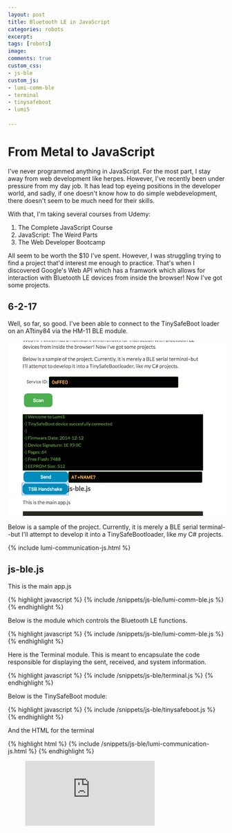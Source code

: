 ```yaml
---
layout: post
title: Bluetooth LE in JavaScript
categories: robots
excerpt:
tags: [robots]
image:
comments: true
custom_css: 
- js-ble
custom_js: 
- lumi-comm-ble
- terminal
- tinysafeboot
- lumi5

---
```


# From Metal to JavaScript

I've never programmed anything in JavaScript.  For the most part, I stay away from web development like herpes.  However, I've recently been under pressure from my day job.  It has lead top eyeing positions in the developer world, and sadly, if one doesn't know how to do simple webdevelopment, there doesn't seem to be much need for their skills.

With that, I'm taking several courses from Udemy:

1. The Complete JavaScript Course
2. JavaScript: The Weird Parts
3. The Web Developer Bootcamp

All seem to be worth the $10 I've spent.  However, I was struggling trying to find a project that'd interest me enough to practice.  That's when I discovered Google's Web API which has a framwork which allows for interaction with Bluetooth LE devices from inside the browser!  Now I've got some projects.  

## 6-2-17
Well, so far, so good.  I've been able to connect to the TinySafeBoot loader on an ATtiny84 via the HM-11 BLE module.

![](/../../images/Lumi5_connected.png)


Below is a sample of the project.  Currently, it is merely a BLE serial terminal--but I'll attempt to develop it into a TinySafeBootloader, like my C# projects.

{% include lumi-communication-js.html %}




## js-ble.js ## 

This is the main app.js

{% highlight javascript %}
    {% include /snippets/js-ble/lumi-comm-ble.js %}
{% endhighlight %}


Below is the module which controls the Bluetooth LE functions.

{% highlight javascript %}
    {% include /snippets/js-ble/lumi-comm-ble.js %}
{% endhighlight %}


Here is the Terminal module.  This is meant to encapsulate the code responsible for displaying the sent, received, and system information.

{% highlight javascript %}
    {% include /snippets/js-ble/terminal.js %}
{% endhighlight %}

Below is the TinySafeBoot module:

{% highlight javascript %}
    {% include /snippets/js-ble/tinysafeboot.js %}
{% endhighlight %}


And the HTML for the terminal

{% highlight html %}
    {% include /snippets/js-ble/lumi-communication-js.html %}
{% endhighlight %}





<figure><embed src="https://wakatime.com/share/@ladvien/a5ebcfd0-1f7f-400c-8c14-2e50a4ed2e90.svg"></embed></figure>

